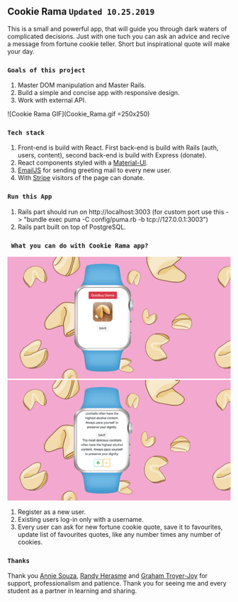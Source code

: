 ## Cookie Rama `Updated 10.25.2019`

This is a small and powerful app, that will guide you through dark waters of complicated decisions. Just with one tuch you can ask an advice and recive a message from fortune cookie teller. Short but inspirational quote will make your day.      

### `Goals of this project`

1. Master DOM manipulation and Master Rails.
2. Build a simple and concise app with responsive design.
3. Work with external API.

![Cookie Rama GIF](Cookie_Rama.gif =250x250)

### `Tech stack`

1. Front-end is build with React. First back-end is build with Rails (auth, users, content), second back-end is build with Express (donate).
2. React components styled with a [Material-UI](https://material-ui.com).
3. [EmailJS](https://www.emailjs.com/) for sending greeting mail to every new user.
4. With [Stripe](https://stripe.com/) visitors of the page can donate.

### `Run this App`

1. Rails part should run on http://localhost:3003 (for custom port use this -> "bundle exec puma -C config/puma.rb -b tcp://127.0.0.1:3003")
2. Rails part built on top of PostgreSQL.

### ` What you can do with Cookie Rama app?`

![Cookie Rama Greeting](Cookie_Rama_Greeting.png)
![Cookie Rama Quotes](Cookie_Rama_Quotes.png)

1. Register as a new user. 
2. Existing users log-in only with a username. 
3. Every user can ask for new fortune cookie quote, save it to favourites, update list of favourites quotes, like any number times any number of cookies. 

### `Thanks`

Thank you [Annie Souza](https://github.com/luanesouza), [Randy Herasme](https://github.com/randyher) and [Graham Troyer-Joy](https://github.com/telegraham) for support, professionalism and patience. Thank you for seeing me and every student as a partner in learning and sharing. 
